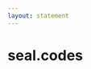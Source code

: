 ```yaml
---
layout: statement
---
```


<div class="flex items-center justify-center h-full">
<div class="text-center">
<GradientText><h1>seal.codes</h1></GradientText>
</div>
</div>

<!--
seal.codes was created to solve this. We believe the solution isn't to build more complex systems, but to return to the simple clarity of a visible mark of trust. We're bringing the simple, elegant concept of the seal to the digital age - but powered by modern technology.
-->